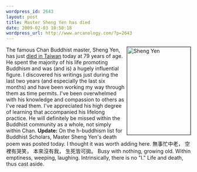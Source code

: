 ```yaml
--- 
wordpress_id: 2643
layout: post
title: Master Sheng Yen has died
date: 2009-02-03 10:50:18
wordpress_url: http://www.arcanology.com/?p=2643
---
```

<a href="http://www.flickr.com/photos/albill/3250339511/" title="Sheng Yen"><img src="http://farm4.static.flickr.com/3050/3250339511_536d7ceef2_m.jpg" align="right" border="1" width="173" height="240" alt="Sheng Yen" /></a> The famous Chan Buddhist master, Sheng Yen, has just <a href="http://news.xinhuanet.com/english/2009-02/03/content_10758515.htm">died in Taiwan</a> today at 79 years of age. He spent the majority of his life promoting Buddhism and was (and is) a hugely influential figure. I discovered his writings just during the last two years (and especially the last six months) and have been working my way through them as time permits. I've been overwhelmed with his knowledge and compassion to others as I've read them. I've appreciated his high degree of learning that accompanied his lifelong practice. He will definitely be missed within the Buddhist community as a whole, not simply within Chan. <strong>Update:</strong> On the h-buddhism list for Buddhist Scholars, Master Sheng Yen's death poem was posted today. I thought it was worth adding here. 無事忙中老， 空裡有哭笑， 本來沒有我， 生死皆可拋。 Busy with nothing, growing old. Within emptiness, weeping, laughing. Intrinsically, there is no "I." Life and death, thus cast aside.<br clear="all" />